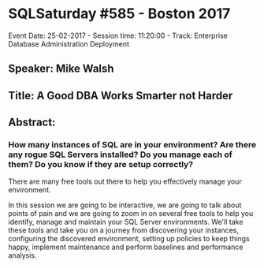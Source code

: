 # SQLSaturday #585 - Boston 2017
Event Date: 25-02-2017 - Session time: 11:20:00 - Track: Enterprise Database Administration  Deployment
## Speaker: Mike Walsh
## Title: A Good DBA Works Smarter not Harder
## Abstract:
### How many instances of SQL are in your environment? Are there any rogue SQL Servers installed? Do you manage each of them? Do you know if they are setup correctly?

There are many free tools out there to help you effectively manage your environment.

In this session we are going to be interactive, we are going to talk about points of pain and we are going to zoom in on several free tools to help you identify, manage and maintain your SQL Server environments. We'll take these tools and take you on a journey from discovering your instances, configuring the discovered environment, setting up policies to keep things happy, implement maintenance and perform baselines and performance analysis.
